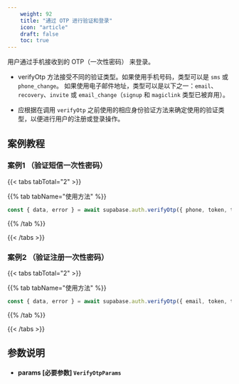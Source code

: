 ```yaml
---
    weight: 92
    title: "通过 OTP 进行验证和登录"
    icon: "article"
    draft: false
    toc: true
---
```


用户通过手机接收到的 OTP（一次性密码） 来登录。

* verifyOtp 方法接受不同的验证类型。如果使用手机号码，类型可以是 `sms` 或 `phone_change`。
如果使用电子邮件地址，类型可以是以下之一：`email`、`recovery`、`invite` 或 `email_change`（`signup` 和 `magiclink` 类型已被弃用）。

* 应根据在调用 `verifyOtp` 之前使用的相应身份验证方法来确定使用的验证类型，以便进行用户的注册或登录操作。


## 案例教程
### 案例1 （验证短信一次性密码）

{{< tabs tabTotal="2" >}}



{{% tab tabName="使用方法" %}}



  ```ts
const { data, error } = await supabase.auth.verifyOtp({ phone, token, type: 'sms'})
  ```



{{% /tab %}}

{{< /tabs >}}


### 案例2 （验证注册一次性密码）

{{< tabs tabTotal="2" >}}



{{% tab tabName="使用方法" %}}



  ```ts
const { data, error } = await supabase.auth.verifyOtp({ email, token, type: 'signup'})
  ```



{{% /tab %}}

{{< /tabs >}}




















## 参数说明

<ul className="method-list-group">
  
<li className="method-list-item">
  <h4 className="method-list-item-label">
    <span className="method-list-item-label-name">
      params
    </span>
    <span className="method-list-item-label-badge required">
      [必要参数]
    </span>
    <span className="method-list-item-validation">
      <code>VerifyOtpParams</code>
    </span>
  </h4>
</li>

</ul>
